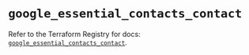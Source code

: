 # `google_essential_contacts_contact`

Refer to the Terraform Registry for docs: [`google_essential_contacts_contact`](https://registry.terraform.io/providers/hashicorp/google/6.36.1/docs/resources/essential_contacts_contact).
